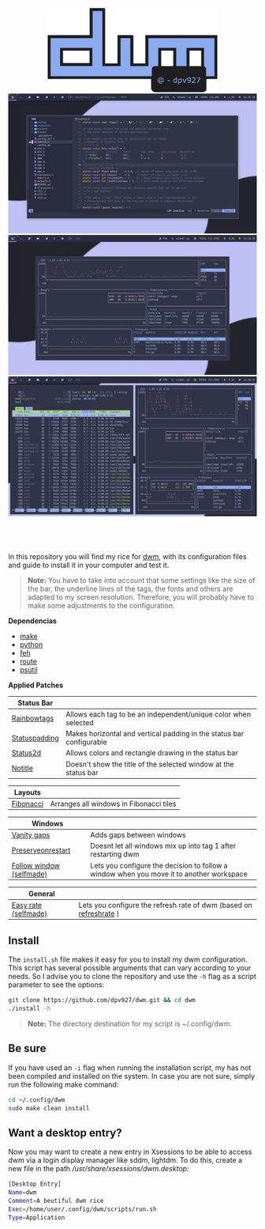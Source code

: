 <div align="center"> 
  <img src="src/resources/logo.png" height='170'>
</div>

<img src="src/resources/scr1.png">
<img src="src/resources/scr2.png">
<img src="src/resources/scr3.png">

<h1>
  <a href="#--------">
    <img alt="" align="right" src="https://img.shields.io/github/stars/dpv927/dwm?color=0C0E0F&labelColor=0C0E0F&style=for-the-badge"/>
  </a>
  <a href="#--------">
    <img alt="" align="left" src="https://badges.pufler.dev/visits/dpv927/dwm?style=flat-square&label=&color=0C0E0F&logo=github&logoColor=white&labelColor=0C0E0F"/>
  </a>
</h1>
<br>

In this repository you will find my rice for <a href="https://dwm.suckless.org/">dwm</a>, with its configuration files and guide to install it in your computer and test it. 

> **Note:**
> You have to take into account that some settings like the size of the bar, the underline lines of the tags, the fonts and others are adapted to my screen resolution. Therefore, you will probably have to make some adjustments to the configuration.

**Dependencias**
- <a href="https://archlinux.org/packages/core/x86_64/make/">make</a>
- <a href="https://wiki.archlinux.org/title/python">python</a>
- <a href="https://wiki.archlinux.org/title/feh">feh</a>
- <a href="https://man.archlinux.org/man/route.8.en">route</a>
- <a href="https://archlinux.org/packages/extra/x86_64/python-psutil/">psutil</a>

**Applied Patches**

Status Bar |  | 
--- | --- |
<a href="https://dwm.suckless.org/patches/rainbowtags/">Rainbowtags</a> | Allows each tag to be an independent/unique color when selected |
<a href="https://dwm.suckless.org/patches/statuspadding/">Statuspadding</a> | Makes horizontal and vertical padding in the status bar configurable |
<a href="https://dwm.suckless.org/patches/status2d/">Status2d</a> | Allows colors and rectangle drawing in the status bar |
<a href="https://dwm.suckless.org/patches/notitle/">Notitle</a> | Doesn't show the title of the selected window at the status bar |

Layouts | |
--- | --- |
<a href="https://dwm.suckless.org/patches/fibonacci/">Fibonacci</a> | Arranges all windows in Fibonacci tiles |

Windows | |
--- | --- |
<a href="https://dwm.suckless.org/patches/vanitygaps/">Vanity gaps</a> | Adds gaps between windows |
<a href="https://github.com/FT-Labs/pdwm/blob/master/patches/dwm-6.3-patches/dwm-preserveonrestart-6.3.diff">Preserveonrestart</a> |  Doesnt let all windows mix up into tag 1 after restarting dwm |
<a href="#">Follow window (selfmade)</a> | Lets you configure the decision to follow a window when you move it to another workspace |

General | |
--- | --- |
<a href="">Easy rate (selfmade)</a> | Lets you configure the refresh rate of dwm (based on <a href="https://dwm.suckless.org/patches/refreshrate/">refreshrate</a> ) |

## Install
The `install.sh` file makes it easy for you to install my dwm configuration. This script has several possible arguments that can vary according to your needs. So I advise you to clone the repository and use the `-h` flag as a script parameter to see the options:

```bash
git clone https://github.com/dpv927/dwm.git && cd dwm
./install -h
```

> **Note:**
> The directory destination for my script is ~/.config/dwm. 

## Be sure

If you have used an `-i` flag when running the installation script, my has not been compiled and installed on the system. In case you are not sure, simply run the following make command:

```bash
cd ~/.config/dwm
sudo make clean install
```

## Want a desktop entry?

Now you may want to create a new entry in Xsessions to be able to access dwm via a login display manager like sddm, lightdm. To do this, create a new file in the path */usr/share/xsessions/dwm.desktop*:

```bash
[Desktop Entry]
Name=dwm
Comment=A beutiful dwm rice
Exec=/home/user/.config/dwm/scripts/run.sh
Type=Application 
```
